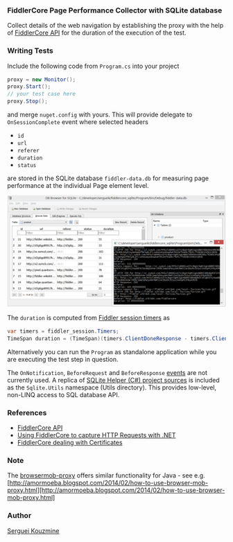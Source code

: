 ### FiddlerCore Page Performance Collector with SQLite database
Collect details of the web navigation by establishing the proxy with the help of [FiddlerCore API](http://www.google.com/url?sa=t&rct=j&q=&esrc=s&source=web&cd=1&cad=rja&uact=8&ved=0CCoQFjAAahUKEwjAjsXr44XGAhUCz4AKHa-LAKA&url=http%3A%2F%2Fwww.telerik.com%2Ffiddler%2Ffiddlercore&ei=IYV4VYD6OYKegwSvl4KACg&usg=AFQjCNFytjHPn-EXeXR3Vr-LT-syJw-huw&bvm=bv.95277229,d.eXY)
for the duration of the execution of the test.

### Writing Tests
Include the following code from `Program.cs` into your project 
```c#
proxy = new Monitor();
proxy.Start();
// your test case here
proxy.Stop();
```
  
and merge `nuget.config` with yours. This will provide delegate to
`OnSessionComplete` event where selected headers
 * `id`
 * `url`
 * `referer`
 * `duration`
 * `status`

are stored in the SQLite database `fiddler-data.db` for measuring page performance at the individual Page element level.

![SQLite database capture](https://raw.githubusercontent.com/sergueik/fiddlercore_sqlite/master/screenshots/capture1.png)

The `duration` is computed from [Fiddler session timers](http://fiddler.wikidot.com/timers) as
```c#
var timers = fiddler_session.Timers;
TimeSpan duration = (TimeSpan)(timers.ClientDoneResponse - timers.ClientBeginRequest);
```
Alternatively  you can run the `Program` as standalone application while you are executing the test step in question.

The `OnNotification`, `BeforeRequest` and `BeforeResponse`
[events](https://github.com/jimevans/WebDriverProxyExamples/blob/master/lib/FiddlerCore4.XML) are not currently used.
A replica of [SQLite Helper (C#) project sources](http://sh.codeplex.com) is included as the `Sqlite.Utils` namespace (Utils directory).
This provides low-level, non-LINQ access to SQL database API.

### References
* [FiddlerCore API](https://github.com/rkprajapat/webtester/blob/master/FiddlerCoreAPI/FiddlerCore.chm)
* [Using FiddlerCore to capture HTTP Requests with .NET](http://weblog.west-wind.com/posts/2014/Jul/29/Using-FiddlerCore-to-capture-HTTP-Requests-with-NET)
* [FiddlerCore dealing with Certificates](http://stackoverflow.com/questions/24969198/how-do-i-get-fiddlercore-programmatic-certificate-installation-to-stick)

### Note
The [browsermob-proxy](https://github.com/lightbody/browsermob-proxy) offers similar functionality for Java - see e.g. [http://amormoeba.blogspot.com/2014/02/how-to-use-browser-mob-proxy.html][http://amormoeba.blogspot.com/2014/02/how-to-use-browser-mob-proxy.html]

### Author
[Serguei Kouzmine](kouzmine_serguei@yahoo.com)